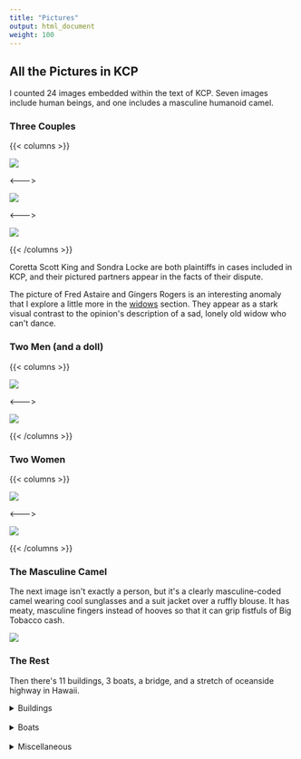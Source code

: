 ```yaml
---
title: "Pictures"
output: html_document
weight: 100
---
```


## All the Pictures in KCP

I counted 24 images embedded within the text of KCP. Seven images include human beings, and one includes a masculine humanoid camel.

### **Three Couples**

{{< columns >}}

![ ](/pics/bros/bros1.png)

<--->

![ ](/img/rogers.png)

<--->

![ ](/pics/bros/bros4.png)

{{< /columns >}}

Coretta Scott King and Sondra Locke are both plaintiffs in cases included in KCP, and their pictured partners appear in the facts of their dispute. 

The picture of Fred Astaire and Gingers Rogers is an interesting anomaly that I explore a little more in the [widows](/docs/characters/characters3) section. They appear as a stark visual contrast to the opinion's description of a sad, lonely old widow who can't dance.  

### **Two Men (and a doll)**

{{< columns >}}

![ ](/pics/bros/bros5.png)

<--->

![ ](/pics/bros/bros6.png)

{{< /columns >}}


### **Two Women**

{{< columns >}}

![ ](/pics/bros/bros2.png)

<--->

![ ](/pics/bros/bros3.png)

{{< /columns >}}


### **The Masculine Camel**
The next image isn't exactly a person, but it's a clearly masculine-coded camel wearing cool sunglasses and a suit jacket over a ruffly blouse. It has meaty, masculine fingers instead of hooves so that it can grip fistfuls of Big Tobacco cash. 
 
![ ](/pics/misc/misc1.png)


### **The Rest**

Then there's 11 buildings, 3 boats, a bridge, and a stretch of oceanside highway in Hawaii. 

<details closed>
<summary> <span title='Click to Expand'> Buildings </span> </summary>

![ ](/pics/buildings/building1.png)
![ ](/pics/buildings/building2.png)
![ ](/pics/buildings/building3.png)
![ ](/pics/buildings/building4.png)
![ ](/pics/buildings/building5.png)
![ ](/pics/buildings/building6.png)
![ ](/pics/buildings/building7.png)
![ ](/pics/buildings/building8.png)
![ ](/pics/buildings/building9.png)
![ ](/pics/buildings/building10.png)
![ ](/pics/buildings/building11.png)
</details>
<br>




<details closed>
<summary> <span title='Click to Expand'> Boats </span> </summary>

![ ](/pics/boats/boat1.png)
![ ](/pics/boats/boat2.png)
![ ](/pics/boats/boat3.png)

</details>
<br>



<details closed>
<summary> <span title='Click to Expand'> Miscellaneous </span> </summary>

![ ](/pics/misc/misc2.png)
![ ](/pics/misc/misc3.png)

</details>
<br>

